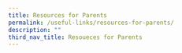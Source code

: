 ```yaml
---
title: Resources for Parents
permalink: /useful-links/resources-for-parents/
description: ""
third_nav_title: Resoueces for Parents
---
```


